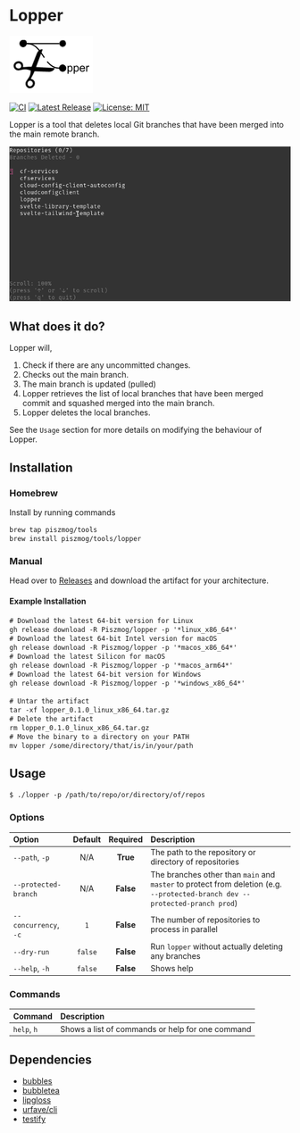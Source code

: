 # Lopper

![icon](assets/icon.png)

[![CI](https://github.com/Piszmog/lopper/actions/workflows/ci.yml/badge.svg)](https://github.com/Piszmog/lopper/actions/workflows/ci.yml)
[![Latest Release](https://img.shields.io/github/v/release/Piszmog/lopper)](https://img.shields.io/github/v/release/Piszmog/lopper)
[![License: MIT](https://img.shields.io/badge/License-MIT-yellow.svg)](https://opensource.org/licenses/MIT)

Lopper is a tool that deletes local Git branches that have been merged into the main remote branch.

![running](assets/running.gif)

## What does it do?

Lopper will,

1. Check if there are any uncommitted changes.
2. Checks out the main branch.
3. The main branch is updated (pulled)
4. Lopper retrieves the list of local branches that have been merged commit and squashed merged into the main branch.
5. Lopper deletes the local branches.

See the `Usage` section for more details on modifying the behaviour of Lopper.

## Installation

### Homebrew

Install by running commands

```shell
brew tap piszmog/tools
brew install piszmog/tools/lopper
```

### Manual

Head over to [Releases](https://github.com/Piszmog/lopper/releases) and download the artifact for your architecture.

#### Example Installation

```shell
# Download the latest 64-bit version for Linux
gh release download -R Piszmog/lopper -p '*linux_x86_64*'
# Download the latest 64-bit Intel version for macOS
gh release download -R Piszmog/lopper -p '*macos_x86_64*'
# Download the latest Silicon for macOS
gh release download -R Piszmog/lopper -p '*macos_arm64*'
# Download the latest 64-bit version for Windows
gh release download -R Piszmog/lopper -p '*windows_x86_64*'

# Untar the artifact
tar -xf lopper_0.1.0_linux_x86_64.tar.gz
# Delete the artifact
rm lopper_0.1.0_linux_x86_64.tar.gz   
# Move the binary to a directory on your PATH
mv lopper /some/directory/that/is/in/your/path
```

## Usage

```shell
$ ./lopper -p /path/to/repo/or/directory/of/repos 
```

### Options

| Option                 | Default | Required  | Description                                                                                                                  |
|:-----------------------|:-------:|:---------:|:-----------------------------------------------------------------------------------------------------------------------------|
| `--path`, `-p`         |   N/A   | **True**  | The path to the repository or directory of repositories                                                                      |
| `--protected-branch`   |   N/A   | **False** | The branches other than `main` and `master` to protect from deletion (e.g. `--protected-branch dev --protected-pranch prod`) |
| `--concurrency`, `-c`  |   `1`   | **False** | The number of repositories to process in parallel                                                                            |
| `--dry-run`            | `false` | **False** | Run `lopper` without actually deleting any branches                                                                          |
| `--help`, `-h`         | `false` | **False** | Shows help                                                                                                                   |

### Commands

| Command     | Description                                      |
|:------------|:-------------------------------------------------|
| `help`, `h` | Shows a list of commands or help for one command |

## Dependencies

* [bubbles](https://github.com/charmbracelet/bubbles)
* [bubbletea](https://github.com/charmbracelet/bubbletea/)
* [lipgloss](https://github.com/charmbracelet/lipgloss)
* [urfave/cli](https://github.com/urfave/cli)
* [testify](https://github.com/stretchr/testify)
